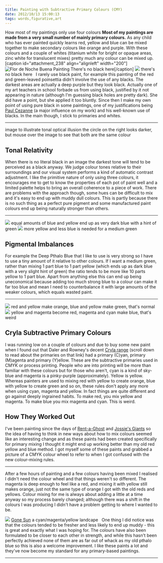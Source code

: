 ```yaml
---
title: Painting with Subtractive Primary Colours (CMY)
date: 2012/10/13 15:00:13
tags: words,figurative,art
---
```


How most of my paintings only use four colours  **Most of my paintings are made from a very small number of mainly primary colours.** As any child who has ever painted quickly learns red, yellow and blue can be mixed together to make secondary colours like orange and purple. With these colours and a couple of whites (titanium white for bright or opaque areas, zinc white for translucent mixes) pretty much any colour can be mixed up. [caption id="attachment_238" align="alignleft" width="200"]![Flor de Noche Buena Painting](/wp-content/uploads/2012/10/florDeNocheBuena.jpg) There's no black here[/caption]  ![](/images/articles/florDeNocheBuena.jpg) there's no black here   I rarely use black paint, for example this painting of the red and green-leaved poinsettia didn't involve the use of any blacks. The darkest areas are actually a deep purple but they look black. Actually one of my art teachers in school forbade us from using black, justified by it not appearing in nature (although I'm guessing black holes are pretty dark). She did have a point, but she applied it too bluntly. Since then I make my own point of using pure black in some paintings, one of my justifications being [Paul Cezanne](http://en.wikipedia.org/wiki/Paul_C%C3%A9zanne) (a major influence on my work) and his well-known use of blacks. In the main though, I stick to primaries and whites. 

* * *

image to illustrate tonal optical illusion the circle on the right looks darker, but mouse over the image to see that both are the same colour  

## Tonal Relativity

When there is no literal black in an image the darkest tone will tend to be perceived as a black anyway. We judge colour tones relative to their surroundings and our visual system performs a kind of automatic contrast adjustment. I like the primitive nature of only using three colours, it encourages me to get to know the properties of each pot of paint well and a limited palette helps to bring an overall coherence to a piece of work. There are problems with the approach though, some hues can be difficult to mix and it's easy to end up with muddy dull colours. This is partly because there is no such thing as a perfect pure pigment and some manufactured paint colours end up being naturally stronger than others. 

* * *

![](/images/articles/yellowBlueMix_1.jpg) equal amounts of blue and yellow end up as very dark blue with a hint of green  ![](/images/articles/yellowBlueMix_2.jpg) more yellow and less blue is needed for a medium green  

## Pigmental Imbalances

For example the Deep Pthalo Blue that I like to use is very strong so I have to use a tiny amount of it relative to other colours. If I want a medium green, rather than mixing 1 part blue to 1 part yellow (which ends up as dark blue with a very slight hint of green) the ratio tends to be more like 10 parts yellow to 1 part blue. Apart from anything else this can end up being uneconomical because adding too much strong blue to a colour can make it far too blue and mean I need to counterbalance it with large amounts of the weaker colours, which equals wasted paint. 

* * *

![](/images/articles/RYB.jpg) red and yellow make orange, blue and yellow make green, that's normal  ![](/images/articles/CMY.jpg) yellow and magenta become red, magenta and cyan make blue, that's weird  

## Cryla Subtractive Primary Colours

I was running low on a couple of colours and due to buy some new paint when I found out that Daler and Rowney's decent [Cryla range](http://www.daler-rowney.com/content/cryla-range) (scroll down to read about the primaries on that link) had a primary (C)yan, primary (M)agenta and primary (Y)ellow. These are the subtractive primaries used in CMYK or process printing. People who are into printing will be more than familiar with these colours but for those who aren't, cyan is a kind of sky-blue and magenta is a pinky-purple (approximately). Yellow is yellow. Whereas painters are used to mixing red with yellow to create orange, blue with yellow to create green and so on, these rules don't apply any more when using cyan, magenta and yellow. In fact things are quite different and go against deeply ingrained habits. To make red, you mix yellow and magenta. To make blue you mix magenta and cyan. This is weird. 

## How They Worked Out

I've been painting since the days of [Rent-a-Ghost](http://en.wikipedia.org/wiki/Rentaghost) and [Jossie's Giants](http://en.wikipedia.org/wiki/Jossy%27s_Giants) so the idea of having to think in new ways about how to mix colours seemed like an interesting change and as these paints had been created specifically for primary mixing I thought it might end up working better than my old red yellow and blue method. I got myself some of these paints and grabbed a picture of a CMYK colour wheel to refer to when I got confused with the new colour-mixing rules. 

* * *

After a few hours of painting and a few colours having been mixed I realised I didn't need the colour wheel and that things weren't so different. The magenta is deep enough to feel like a red, and mixing it with yellow still makes orange, just not the same type of orange I got with the old reds and yellows. Colour mixing for me is always about adding a little at a time anyway so my process barely changed; although there was a shift in the colours I was producing I didn't have a problem getting to where I wanted to be.

![](/images/articles/goneSun.jpg) [Gone Sun](//firmgently.co.uk/items/goneSun) a cyan/magenta/yellow landcape   One thing I did notice was that the colours tended to be fresher and less likely to end up muddy - this is great and exactly what I was hoping for. The colours have also been formulated to be closer to each other in strength, and while this hasn't been perfectly achieved none of them are as far out of whack as my old pthalo blue so this is also a welcome improvement. I like these paints a lot and they've now become my standard for any primary-based paintings. 

* * *
